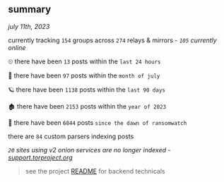 
## summary
_july 11th, 2023_

currently tracking `154` groups across `274` relays & mirrors - _`105` currently online_

⏲ there have been `13` posts within the `last 24 hours`

🦈 there have been `97` posts within the `month of july`

🪐 there have been `1138` posts within the `last 90 days`

🏚 there have been `2153` posts within the `year of 2023`

🦕 there have been `6844` posts `since the dawn of ransomwatch`

there are `84` custom parsers indexing posts

_`20` sites using v2 onion services are no longer indexed - [support.torproject.org](https://support.torproject.org/onionservices/v2-deprecation/)_

> see the project [README](https://github.com/joshhighet/ransomwatch#ransomwatch--) for backend technicals
